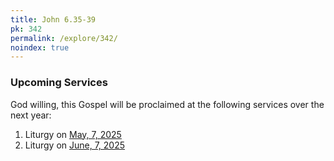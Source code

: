 ```yaml
---
title: John 6.35-39
pk: 342
permalink: /explore/342/
noindex: true
---
```


### Upcoming Services

God willing, this Gospel will be proclaimed at the following services over the next year:


1. Liturgy on [May,  7, 2025](https://orthocal.info/readings/gregorian/2025/05/07/)
1. Liturgy on [June,  7, 2025](https://orthocal.info/readings/gregorian/2025/06/07/)
